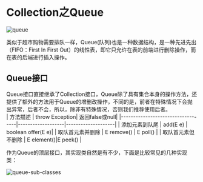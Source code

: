 # Collection之Queue

![queue](https://tva1.sinaimg.cn/large/008eGmZEly1gnxtb5fyx4j30rs08iacu.jpg)

类似于超市购物需要排队一样，Queue(队列)也是一种数据结构，是一种先进先出（FIFO：First In First Out）的线性表，即它只允许在表的前端进行删除操作，而在表的后端进行插入操作。

## Queue接口

Queue接口直接继承了Collection接口，Queue除了具有集合本身的操作方法，还提供了额外的方法用于Queue的增删改操作，不同的是，前者在特殊情况下会抛出异常，后者不会，所以，除非有特殊情况，否则我们推荐使用后者。		
| 方法描述 | throw Exception| 返回false或null|
|-----------------------------------|-------------------|--------------------|
| 添加元素到队尾 | add(E e) | boolean offer(E e)|
| 取队首元素并删除 | E remove() | E poll() |
| 取队首元素但不删除 | E element()|E peek() |

作为Queue的顶层接口，其实现类自然是有不少，下面是比较常见的几种实现类：

![queue-sub-classes](https://tva1.sinaimg.cn/large/008eGmZEly1gnyzppqnwkj31th0lb77a.jpg)